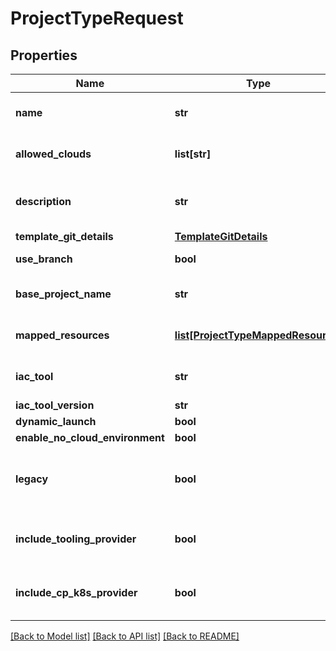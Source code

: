 # ProjectTypeRequest

## Properties
Name | Type | Description | Notes
------------ | ------------- | ------------- | -------------
**name** | **str** | Name of the project type | 
**allowed_clouds** | **list[str]** | Set of allowed clouds | 
**description** | **str** | Description of the project type | [optional] 
**template_git_details** | [**TemplateGitDetails**](TemplateGitDetails.md) |  | 
**use_branch** | **bool** | Use branch flag | [optional] 
**base_project_name** | **str** | Base project name | [optional] 
**mapped_resources** | [**list[ProjectTypeMappedResource]**](ProjectTypeMappedResource.md) | Allowed modules for the project | [optional] 
**iac_tool** | **str** | IAC tool used for the project | 
**iac_tool_version** | **str** |  | [optional] 
**dynamic_launch** | **bool** |  | [optional] 
**enable_no_cloud_environment** | **bool** |  | [optional] 
**legacy** | **bool** | Whether this is a legacy project type | [optional] 
**include_tooling_provider** | **bool** | Whether to include tooling provider | [optional] 
**include_cp_k8s_provider** | **bool** | Whether to include CPK8s provider | [optional] 

[[Back to Model list]](../README.md#documentation-for-models) [[Back to API list]](../README.md#documentation-for-api-endpoints) [[Back to README]](../README.md)

